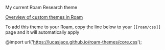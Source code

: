 My current Roam Research theme

[Overview of custom themes in Roam](https://twitter.com/Conaw/status/1268426724254945280?s=20)

To add this theme to your Roam, copy the line below to your `[[roam/css]]` page and it will automatically apply

@import url('https://lucasjace.github.io/roam-themes/core.css');
